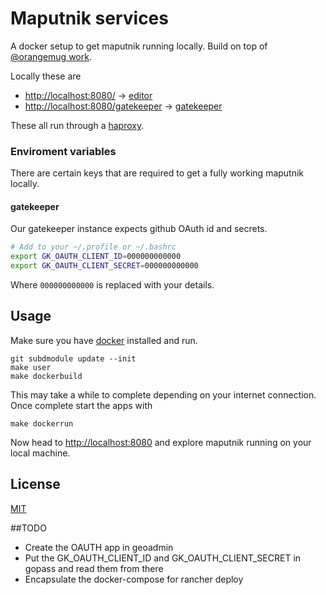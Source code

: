 # Maputnik services

A docker setup to get maputnik running locally.
Build on top of [@orangemug work](https://github.com/orangemug/maputnik-services).

Locally these are

 - <http://localhost:8080/> → [editor](github.com/maputnik/editor)
 - <http://localhost:8080/gatekeeper> → [gatekeeper](https://github.com/prose/gatekeeper)

These all run through a [haproxy](http://www.haproxy.org/).


### Enviroment variables
There are certain keys that are required to get a fully working maputnik locally.

#### gatekeeper 
Our gatekeeper instance expects github OAuth id and secrets.

```bash
# Add to your ~/.profile or ~/.bashrc
export GK_OAUTH_CLIENT_ID=000000000000
export GK_OAUTH_CLIENT_SECRET=000000000000
```

Where `000000000000` is replaced with your details.


## Usage
Make sure you have [docker](https://www.docker.com/) installed and run.

```
git subdmodule update --init
make user
make dockerbuild
```

This may take a while to complete depending on your internet connection. Once complete start the apps with

```
make dockerrun
```

Now head to <http://localhost:8080> and explore maputnik running on your local machine.

## License
[MIT](LICENSE)

##TODO
  - Create the OAUTH app in geoadmin
  - Put the GK_OAUTH_CLIENT_ID and GK_OAUTH_CLIENT_SECRET in gopass and read them from there
  - Encapsulate the docker-compose for rancher deploy
